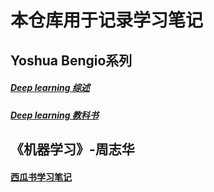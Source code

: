 # 本仓库用于记录学习笔记

## Yoshua Bengio系列
##### [Deep learning 综述](https://github.com/ruip0729/basic-knowledge/tree/main/Yoshua%20Bengio%E7%B3%BB%E5%88%97/%E7%BB%BC%E8%BF%B0)
##### [Deep learning 教科书](https://github.com/ruip0729/basic-knowledge/tree/main/Yoshua%20Bengio%E7%B3%BB%E5%88%97/%E6%95%99%E7%A7%91%E4%B9%A6%E3%80%8ADeep%20learning%E3%80%8B)
## 《机器学习》-周志华
#### [西瓜书学习笔记](https://github.com/ruip0729/basic-knowledge/tree/main/%E8%A5%BF%E7%93%9C%E4%B9%A6%E5%AD%A6%E4%B9%A0%E7%AC%94%E8%AE%B0)


